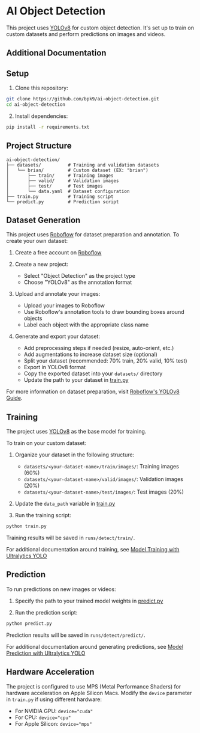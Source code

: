 # AI Object Detection

This project uses [YOLOv8](https://yolov8.com/) for custom object detection. It's set up to train on custom datasets and perform predictions on images and videos.

## Additional Documentation

## Setup

1. Clone this repository:
```bash
git clone https://github.com/bpk9/ai-object-detection.git
cd ai-object-detection
```

2. Install dependencies:
```bash
pip install -r requirements.txt
```

## Project Structure

```
ai-object-detection/
├── datasets/          # Training and validation datasets
│   └── brian/         # Custom dataset (EX: "brian")
│       ├── train/     # Training images
│       ├── valid/     # Validation images
│       ├── test/      # Test images
│       └── data.yaml  # Dataset configuration
├── train.py           # Training script
└── predict.py         # Prediction script
```

## Dataset Generation

This project uses [Roboflow](https://roboflow.com/) for dataset preparation and annotation. To create your own dataset:

1. Create a free account on [Roboflow](https://roboflow.com/)

2. Create a new project:
   - Select "Object Detection" as the project type
   - Choose "YOLOv8" as the annotation format

3. Upload and annotate your images:
   - Upload your images to Roboflow
   - Use Roboflow's annotation tools to draw bounding boxes around objects
   - Label each object with the appropriate class name

4. Generate and export your dataset:
   - Add preprocessing steps if needed (resize, auto-orient, etc.)
   - Add augmentations to increase dataset size (optional)
   - Split your dataset (recommended: 70% train, 20% valid, 10% test)
   - Export in YOLOv8 format
   - Copy the exported dataset into your `datasets/` directory
   - Update the path to your dataset in [train.py](./train.py)

For more information on dataset preparation, visit [Roboflow's YOLOv8 Guide](https://docs.roboflow.com/export-format/yolov8).

## Training

The project uses [YOLOv8](https://yolov8.com/) as the base model for training. 

To train on your custom dataset:

1. Organize your dataset in the following structure:
   - `datasets/<your-dataset-name>/train/images/`: Training images (60%)
   - `datasets/<your-dataset-name>/valid/images/`: Validation images (20%)
   - `datasets/<your-dataset-name>/test/images/`: Test images (20%)

2. Update the `data_path` variable in [train.py](./train.py)

3. Run the training script:
```bash
python train.py
```

Training results will be saved in `runs/detect/train/`.

For additional documentation around training, see [Model Training with Ultralytics YOLO](https://docs.ultralytics.com/modes/train/)

## Prediction

To run predictions on new images or videos:

1. Specify the path to your trained model weights in [predict.py](./predict.py)

2. Run the prediction script:

```bash
python predict.py
```

Prediction results will be saved in `runs/detect/predict/`.

For additional documentation around generating predictions, see [Model Prediction with Ultralytics YOLO](https://docs.ultralytics.com/modes/predict/)

## Hardware Acceleration

The project is configured to use MPS (Metal Performance Shaders) for hardware acceleration on Apple Silicon Macs. Modify the `device` parameter in `train.py` if using different hardware:
- For NVIDIA GPU: `device="cuda"`
- For CPU: `device="cpu"`
- For Apple Silicon: `device="mps"`

